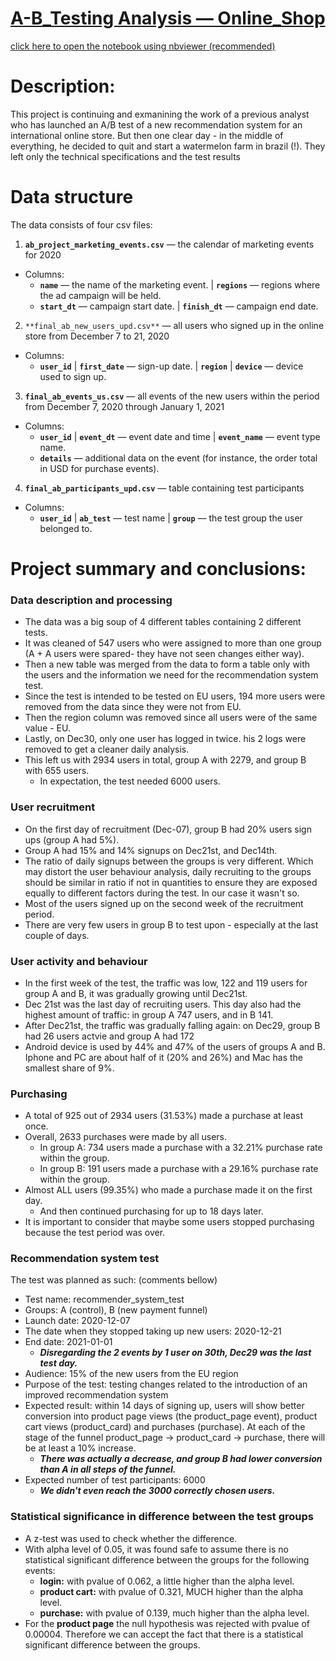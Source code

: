# [A-B_Testing Analysis — Online_Shop](https://nbviewer.org/github/cheziman/Data_Analysis_projects/blob/main/AB_Testing_analysis/CheziM_P100_AB_Testing.ipynb)
[click here to open the notebook using nbviewer (recommended)](https://nbviewer.org/github/cheziman/Data_Analysis_projects/blob/main/AB_Testing_analysis/CheziM_P100_AB_Testing.ipynb)
# Description:

This project is continuing and exmanining the work of a previous analyst who has launched an A/B test of a new recommendation system for an international online store. But then one clear day - in the middle of everything, he decided to quit and start a watermelon farm in brazil (!). 
They left only the technical specifications and the test results

# Data structure
The data consists of four csv files:
1. **`ab_project_marketing_events.csv`** — the calendar of marketing events for 2020
- Columns:
  - **`name`** — the name of the marketing event. | **`regions`** — regions where the ad campaign will be held.
  - **`start_dt`** — campaign start date. | **`finish_dt`** — campaign end date.

2. `**final_ab_new_users_upd.csv**` — all users who signed up in the online store from December 7 to 21, 2020
- Columns:
  - **`user_id`** | **`first_date`** — sign-up date. | **`region`** | **`device`** — device used to sign up.

3. **`final_ab_events_us.csv`** — all events of the new users within the period from December 7, 2020 through January 1, 2021
- Columns:
  - **`user_id`** | **`event_dt`** — event date and time | **`event_name`** — event type name.
  - **`details`** — additional data on the event (for instance, the order total in USD for purchase events).

4. **`final_ab_participants_upd.csv`** — table containing test participants
- Columns:
  - **`user_id`** | **`ab_test`** — test name | **`group`** — the test group the user belonged to.

# Project summary and conclusions:

### **Data description and processing**
- The data was a big soup of 4 different tables containing 2 different tests.
- It was cleaned of 547 users who were assigned to more than one group (A + A users were spared- they have not seen changes either way).
- Then a new table was merged from the data to form a table only with the users and the information we need for the recommendation system test.
- Since the test is intended to be tested on EU users, 194 more users were removed from the data since they were not from EU.
- Then the region column was removed since all users were of the same value - EU.
- Lastly, on Dec30, only one user has logged in twice. his 2 logs were removed to get a cleaner daily analysis.
- This left us with 2934 users in total, group A with 2279, and group B with 655 users.
    - In expectation, the test needed 6000 users.

### **User recruitment**
- On the first day of recruitment (Dec-07), group B had 20% users sign ups (group A had 5%).
- Group A had 15% and 14% signups on Dec21st, and Dec14th.
- The ratio of daily signups between the groups is very different. Which may distort the user behaviour analysis, daily recruiting to the groups should be similar in ratio if not in quantities to ensure they are exposed equally to different factors during the test. In our case it wasn't so.
- Most of the users signed up on the second week of the recruitment period.
- There are very few users in group B to test upon - especially at the last couple of days.

### **User activity and behaviour**
- In the first week of the test, the traffic was low, 122 and 119 users for group A and B, it was gradually growing until Dec21st.
- Dec 21st was the last day of recruiting users. This day also had the highest amount of traffic: in group A 747 users, and in B 141.
- After Dec21st, the traffic was gradually falling again: on Dec29, group B had 26 users actvie and group A had 172
- Android device is used by 44% and 47% of the users of groups A and B. Iphone and PC are about half of it (20% and 26%) and Mac has the smallest share of 9%.

### **Purchasing**
- A total of 925 out of 2934 users (31.53%) made a purchase at least once.
- Overall, 2633 purchases were made by all users. 
    - In group A: 734 users made a purchase with a 32.21% purchase rate within the group.
    - In group B: 191 users made a purchase with a 29.16% purchase rate within the group.
- Almost ALL users (99.35%) who made a purchase made it on the first day.
    - And then continued purchasing for up to 18 days later.
- It is important to consider that maybe some users stopped purchasing because the test period was over.

### **Recommendation system test**
The test was planned as such: (comments bellow)
- Test name: recommender_system_test
- Groups: А (control), B (new payment funnel)
- Launch date: 2020-12-07
- The date when they stopped taking up new users: 2020-12-21
- End date: 2021-01-01
    - ***Disregarding the 2 events by 1 user on 30th, Dec29 was the last test day.***
- Audience: 15% of the new users from the EU region
- Purpose of the test: testing changes related to the introduction of an improved recommendation system
- Expected result: within 14 days of signing up, users will show better conversion into product page views (the product_page event), product cart views (product_card) and purchases (purchase). At each of the stage of the funnel product_page → product_card → purchase, there will be at least a 10% increase.
    - ***There was actually a decrease, and group B had lower conversion than A in all steps of the funnel.***
- Expected number of test participants: 6000
    - ***We didn't even reach the 3000 correctly chosen users.***

### **Statistical significance in difference between the test groups**
- A z-test was used to check whether the difference.
- With alpha level of 0.05, it was found safe to assume there is no statistical significant difference between the groups for the following events:
    - **login:** with pvalue of 0.062, a little higher than the alpha level.
    - **product cart:** with pvalue of 0.321, MUCH higher than the alpha level.
    - **purchase:** with pvalue of 0.139, much higher than the alpha level.
- For the **product page** the null hypothesis was rejected with pvalue of 0.00004. Therefore we can accept the fact that there is a statistical significant difference between the groups.
